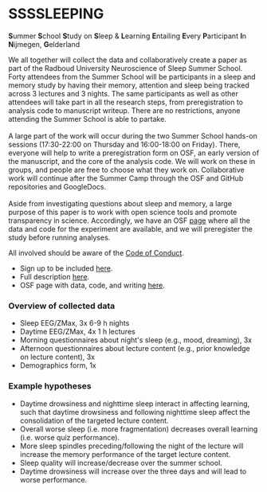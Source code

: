 # SSSSLEEPING

**S**ummer **S**chool **S**tudy on **S**leep & **L**earning **E**ntailing **E**very **P**articipant **I**n **N**ijmegen, **G**elderland

We all together will collect the data and collaboratively create a paper as part of the Radboud University Neuroscience of Sleep Summer School. Forty attendees from the Summer School will be participants in a sleep and memory study by having their memory, attention and sleep being tracked across 3 lectures and 3 nights. The same participants as well as other attendees will take part in all the research steps, from preregistration to analysis code to manuscript writeup. There are no restrictions, anyone attending the Summer School is able to partake.
<br><br>
A large part of the work will occur during the two Summer School hands-on sessions (17:30-22:00 on Thursday and 16:00-18:00 on Friday). There, everyone will help to write a preregistration form on OSF, an early version of the manuscript, and the core of the analysis code. We will work on these in groups, and people are free to choose what they work on. Collaborative work will continue after the Summer Camp through the OSF and GitHub repositories and GoogleDocs.
<br><br>
Aside from investigating questions about sleep and memory, a large purpose of this paper is to work with open science tools and promote transparency in science. Accordingly, we have an OSF [page](https://osf.io/52gy7/) where all the data and code for the experiment are available, and we will preregister the study before running analyses.

All involved should be aware of the [Code of Conduct](CODE_OF_CONDUCT.md).

- Sign up to be included [here](https://docs.google.com/spreadsheets/d/1d6A584AjNLR_eP_UC7jrlLW5nkJukrm6Mhs0K7b_BEk/edit?usp=sharing).
- Full description [here](https://dreslerlab.org/ssssleeping/).
- OSF page with data, code, and writing [here](https://osf.io/52gy7/).


### Overview of collected data
- Sleep EEG/ZMax, 3x 6-9 h nights
- Daytime EEG/ZMax, 4x 1 h lectures
- Morning questionnaires about night's sleep (e.g., mood, dreaming), 3x
- Afternoon questionnaires about lecture content (e.g., prior knowledge on lecture content), 3x
- Demographics form, 1x

### Example hypotheses
- Daytime drowsiness and nighttime sleep interact in affecting learning, such that daytime drowsiness and following nighttime sleep affect the consolidation of the targeted lecture content.
- Overall worse sleep (i.e. more fragmentation) decreases overall learning (i.e. worse quiz performance).
- More sleep spindles preceding/following the night of the lecture will increase the memory performance of the target lecture content.
- Sleep quality will increase/decrease over the summer school.
- Daytime drowsiness will increase over the three days and will lead to worse performance.
